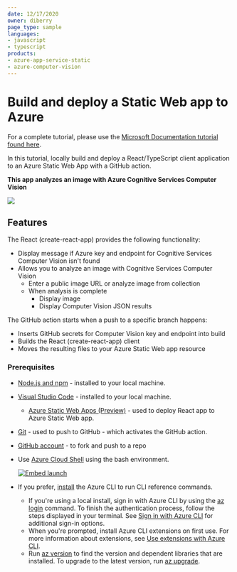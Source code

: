 ```yaml
---
date: 12/17/2020
owner: diberry
page_type: sample
languages:
- javascript
- typescript
products:
- azure-app-service-static
- azure-computer-vision
---
```


# Build and deploy a Static Web app to Azure

For a complete tutorial, please use the [Microsoft Documentation tutorial found here](https://docs.microsoft.com/azure/developer/javascript/tutorial/static-web-app/introduction). 

In this tutorial, locally build and deploy a React/TypeScript client application to an Azure Static Web App with a GitHub action. 

**This app analyzes an image with Azure Cognitive Services Computer Vision**

![](https://docs.microsoft.com/azure/developer/javascript/media/static-web-app/browser-screenshot-react-computervision-app-image-analysis-result.png)

## Features

The React (create-react-app) provides the following functionality: 
* Display message if Azure key and endpoint for Cognitive Services Computer Vision isn't found
* Allows you to analyze an image with Cognitive Services Computer Vision
    * Enter a public image URL or analyze image from collection
    * When analysis is complete
        * Display image
        * Display Computer Vision JSON results 

The GitHub action starts when a push to a specific branch happens:
* Inserts GitHub secrets for Computer Vision key and endpoint into build
* Builds the React (create-react-app) client
* Moves the resulting files to your Azure Static Web app resource

### Prerequisites


- [Node.js and npm](https://nodejs.org/en/download) - installed to your local machine.
- [Visual Studio Code](https://code.visualstudio.com/) - installed to your local machine. 
    - [Azure Static Web Apps (Preview)](https://marketplace.visualstudio.com/items?itemName=ms-azuretools.vscode-azurestaticwebapps) - used to deploy React app to Azure Static Web app.
- [Git](https://git-scm.com/downloads) - used to push to GitHub - which activates the GitHub action.
- [GitHub account](https://github.com/join) - to fork and push to a repo
- Use [Azure Cloud Shell](https://docs.microsoft.com/azure/cloud-shell/quickstart) using the bash environment.

   [![Embed launch](https://shell.azure.com/images/launchcloudshell.png "Launch Azure Cloud Shell")](https://shell.azure.com)   
- If you prefer, [install](https://docs.microsoft.com/cli/azure/install-azure-cli) the Azure CLI to run CLI reference commands.
   - If you're using a local install, sign in with Azure CLI by using the [az login](https://docs.microsoft.com/cli/azure/reference-index#az-login) command.  To finish the authentication process, follow the steps displayed in your terminal.  See [Sign in with Azure CLI](https://docs.microsoft.com/cli/azure/authenticate-azure-cli) for additional sign-in options.
  - When you're prompted, install Azure CLI extensions on first use.  For more information about extensions, see [Use extensions with Azure CLI](https://docs.microsoft.com/cli/azure/azure-cli-extensions-overview).
  - Run [az version](https://docs.microsoft.com/cli/azure/reference-index?#az_version) to find the version and dependent libraries that are installed. To upgrade to the latest version, run [az upgrade](https://docs.microsoft.com/cli/azure/reference-index?#az_upgrade).

